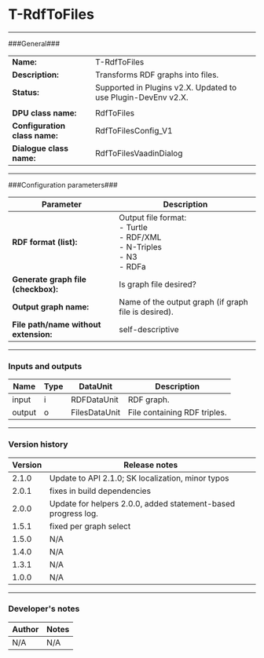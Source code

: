 # T-RdfToFiles #
----------

###General###

|                              |                                                               |
|------------------------------|---------------------------------------------------------------|
|**Name:**                     |T-RdfToFiles                                              |
|**Description:**              |Transforms RDF graphs into files. |
|**Status:**                   |Supported in Plugins v2.X. Updated to use Plugin-DevEnv v2.X.       |
|                              |                                                               |
|**DPU class name:**           |RdfToFiles     | 
|**Configuration class name:** |RdfToFilesConfig_V1                           |
|**Dialogue class name:**      |RdfToFilesVaadinDialog | 

***

###Configuration parameters###


|Parameter                        |Description                             |                                                        
|---------------------------------|----------------------------------------|
|**RDF format (list):** |Output file format:<BR>- Turtle<BR>- RDF/XML<BR>- N-Triples<BR>- N3<BR>- RDFa  |
|**Generate graph file (checkbox):** |Is graph file desired? |
|**Output graph name:** |Name of the output graph (if graph file is desired).  |
|**File path/name without extension:**|self-descriptive |

***

### Inputs and outputs ###

|Name                |Type       |DataUnit                         |Description                        |
|--------------------|-----------|---------------------------------|-----------------------------------|
|input |i |RDFDataUnit  |RDF graph.  |
|output|o |FilesDataUnit |File containing RDF triples.  |

***

### Version history ###

|Version            |Release notes                                   |
|-------------------|------------------------------------------------|
|2.1.0              | Update to API 2.1.0; SK localization, minor typos       |
|2.0.1              | fixes in build dependencies |
|2.0.0              | Update for helpers 2.0.0, added statement-based progress log.|
|1.5.1              | fixed per graph select                         |                           
|1.5.0              | N/A                                            |
|1.4.0              | N/A                                            |
|1.3.1              | N/A                                            |                                
|1.0.0              | N/A                                            |                                

***

### Developer's notes ###

|Author            |Notes                 |
|------------------|----------------------|
|N/A               |N/A                   | 

